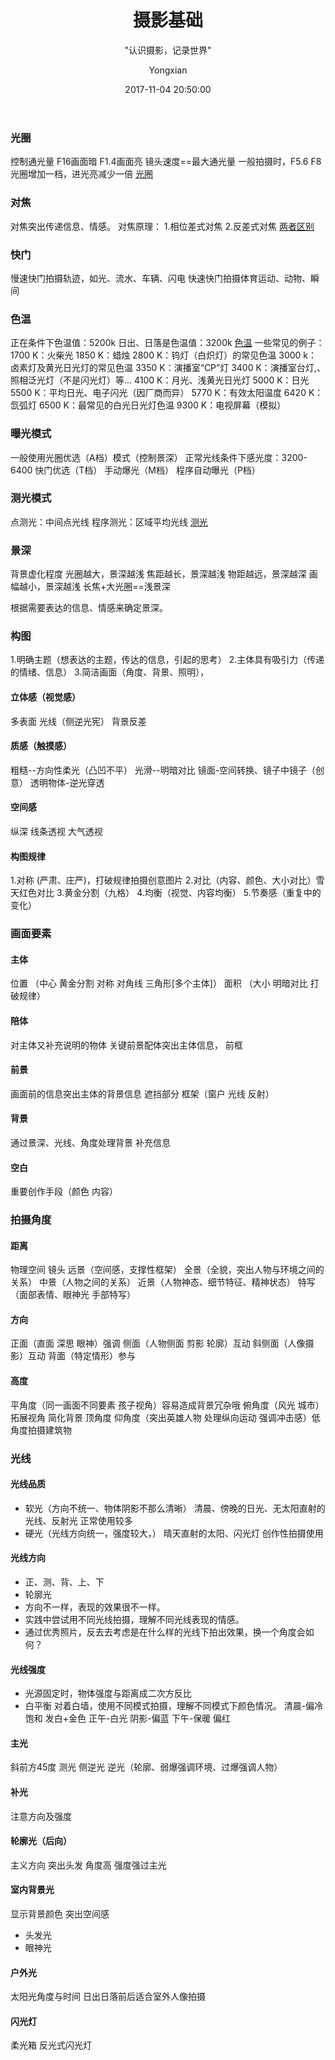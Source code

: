 ﻿---
layout:     post
title:      "摄影基础"
subtitle:   " \"认识摄影，记录世界\""
date:       2017-11-04 20:50:00
author:     "Yongxian"
header-img: "img/post-bg-2017-11-04.jpg"
catalog: true
tags:
    - 摄影
    - 技巧
    
---
### 光圈
控制通光量
F16画面暗 F1.4画面亮
镜头速度==最大通光量
一般拍摄时，F5.6  F8
光圈增加一档，进光亮减少一倍
[光圈](https://zh.wikipedia.org/wiki/%E5%85%89%E5%9C%88)
### 对焦
对焦突出传递信息、情感。
对焦原理：
1.相位差式对焦
2.反差式对焦
[两者区别](http://www.soomal.com/doc/10100002666.htm)
### 快门
慢速快门拍摄轨迹，如光、流水、车辆、闪电
快速快门拍摄体育运动、动物、瞬间

### 色温
正在条件下色温值：5200k
日出、日落是色温值：3200k
[色温](https://zh.wikipedia.org/wiki/%E8%89%B2%E6%B8%A9)
一些常见的例子：
1700 K：火柴光
1850 K：蜡烛
2800 K：钨灯（白炽灯）的常见色温
3000 k：卤素灯及黄光日光灯的常见色温
3350 K：演播室“CP”灯
3400 K：演播室台灯,、照相泛光灯（不是闪光灯）等...
4100 K：月光、浅黄光日光灯
5000 K：日光
5500 K：平均日光、电子闪光（因厂商而异）
5770 K：有效太阳温度
6420 K：氙弧灯
6500 K：最常见的白光日光灯色温
9300 K：电视屏幕（模拟）

### 曝光模式
一般使用光圈优选（A档）模式（控制景深）
正常光线条件下感光度：3200-6400
快门优选（T档）
手动爆光（M档）
程序自动曝光（P档）

### 测光模式
点测光：中间点光线
程序测光：区域平均光线
[测光](https://www.photoworld.com.cn/post/67044)

### 景深
背景虚化程度
光圈越大，景深越浅
焦距越长，景深越浅
物距越远，景深越深
画幅越小，景深越浅
长焦+大光圈==浅景深

根据需要表达的信息、情感来确定景深。

### 构图
1.明确主题（想表达的主题，传达的信息，引起的思考）
2.主体具有吸引力（传递的情绪、信息）
3.简洁画面（角度、背景、照明），
#### 立体感（视觉感）
多表面
光线（侧逆光宪）
背景反差
#### 质感（触摸感）
粗糙--方向性柔光（凸凹不平）
光滑--明暗对比
镜面-空间转换、镜子中镜子（创意）
透明物体-逆光穿透
#### 空间感
纵深
线条透视
大气透视
#### 构图规律
1.对称 (严肃、庄严)，打破规律拍摄创意图片
2.对比（内容、颜色、大小对比）雪天红色对比
3.黄金分割（九格）
4.均衡（视觉、内容均衡）
5.节奏感（重复中的变化）

### 画面要素
#### 主体
位置 （中心 黄金分割 对称 对角线 三角形[多个主体]）
面积 （大小 明暗对比 打破规律）
#### 陪体
对主体又补充说明的物体
关键前景配体突出主体信息，
前框

#### 前景
画面前的信息突出主体的背景信息
遮挡部分
框架（窗户 光线 反射）
#### 背景
通过景深、光线、角度处理背景
补充信息
#### 空白
重要创作手段（颜色 内容）
### 拍摄角度
#### 距离
物理空间 镜头
远景（空间感，支撑性框架）
全景（全貌，突出人物与环境之间的关系）
中景（人物之间的关系）
近景（人物神态、细节特征、精神状态）
特写（面部表情、眼神光 手部特写）
#### 方向
正面（直面 深思  眼神）强调
侧面（人物侧面 剪影 轮廓）互动
斜侧面（人像摄影）互动
背面（特定情形）参与
#### 高度
平角度（同一画面不同要素 孩子视角）容易造成背景冗杂哦
俯角度（风光 城市）拓展视角 简化背景  顶角度
仰角度（突出英雄人物  处理纵向运动 强调冲击感）低角度拍摄建筑物
### 光线
#### 光线品质
 - 软光（方向不统一、物体阴影不那么清晰）
   清晨、傍晚的日光、无太阳直射的光线、反射光
   正常使用较多
 - 硬光（光线方向统一，强度较大，）
   晴天直射的太阳、闪光灯
   创作性拍摄使用
#### 光线方向
 - 正、测、背、上、下
 - 轮廓光
 - 方向不一样，表现的效果很不一样。
 - 实践中尝试用不同光线拍摄，理解不同光线表现的情感。
 - 通过优秀照片，反去去考虑是在什么样的光线下拍出效果，换一个角度会如何？
#### 光线强度
 - 光源固定时，物体强度与距离成二次方反比
- 白平衡
对着白墙，使用不同模式拍摄，理解不同模式下颜色情况。
清晨-偏冷 饱和  发白+金色
正午-白光
阴影-偏蓝
下午-保暖 偏红

#### 主光
 斜前方45度
 测光
侧逆光
逆光（轮廓、弱爆强调环境、过爆强调人物）

#### 补光
注意方向及强度
#### 轮廓光（后向）
  主义方向  突出头发  角度高
强度强过主光

#### 室内背景光
显示背景颜色
突出空间感
- 头发光
- 眼神光

#### 户外光
太阳光角度与时间
日出日落前后适合室外人像拍摄
#### 闪光灯
柔光箱
反光式闪光灯
